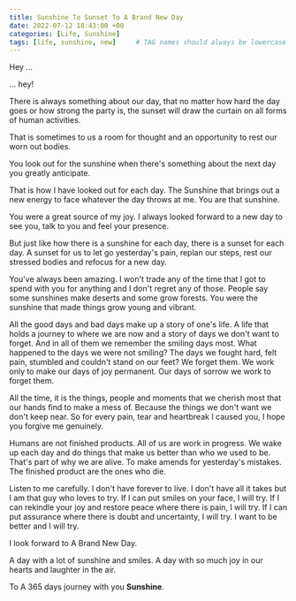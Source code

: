 ```yaml
---
title: Sunshine To Sunset To A Brand New Day
date: 2022-07-12 18:43:00 +00
categories: [Life, Sunshine]
tags: [life, sunshine, new]     # TAG names should always be lowercase
---
```


Hey ...

... hey!

There is always something about our day, that no matter how hard the day goes or how strong the party is, the sunset will draw the curtain on all forms of human activities.

That is sometimes to us a room for thought and an opportunity to rest our worn out bodies.

You look out for the sunshine when there's something about the next day you greatly anticipate.

That is how I have looked out for each day. The Sunshine that brings out a new energy to face whatever the day throws at me. You are that sunshine.

You were a great source of my joy. I always looked forward to a new day to see you, talk to you and feel your presence.

But just like how there is a sunshine for each day, there is a sunset for each day. A sunset for us to let go yesterday's pain, replan our steps, rest our stressed bodies and refocus for a new day.

You've always been amazing. I won't trade any of the time that I got to spend with you for anything and I don't regret any of those. People say some sunshines make deserts and some grow forests. You were the sunshine that made things grow young and vibrant.

All the good days and bad days make up a story of one's life. A life that holds a journey to where we are now and a story of days we don't want to forget. And in all of them we remember the smiling days most. What happened to the days we were not smiling? The days we fought hard, felt pain, stumbled and couldn't stand on our feet? We forget them. We work only to make our days of joy permanent. Our days of sorrow we work to forget them.

All the time, it is the things, people and moments that we cherish most that our hands find to make a mess of. Because the things we don't want we don't keep near. So for every pain, tear and heartbreak I caused you, I hope you forgive me genuinely.

Humans are not finished products. All of us are work in progress. We wake up each day and do things that make us better than who we used to be. That's part of why we are alive. To make amends for yesterday's mistakes. The finished product are the ones who die.

Listen to me carefully. I don't have forever to live. I don't have all it takes but I am that guy who loves to try. If I can put smiles on your face, I will try. If I can rekindle your joy and restore peace where there is pain, I will try. If I can put assurance where there is doubt and uncertainty, I will try. I want to be better and I will try.

I look forward to A Brand New Day.

A day with a lot of sunshine and smiles. A day with so much joy in our hearts and laughter in the air.

To A 365 days journey with you **Sunshine**.